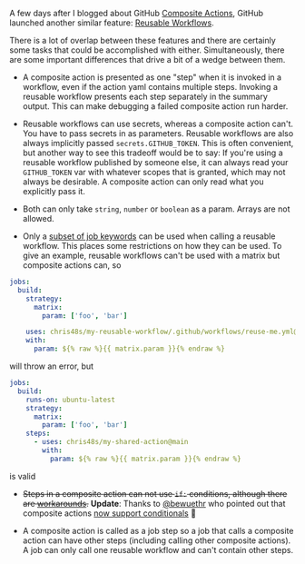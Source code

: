 <!--
.. title: Composite Actions vs Reusable Workflows
.. slug: composite-actions-reusable-workflows
.. date: 2021-11-06 00:00:00
.. tags: github,github
.. category: github
.. link: 
.. description: 
.. type: text
-->

A few days after I blogged about GitHub [Composite Actions](https://docs.github.com/en/actions/creating-actions/creating-a-composite-action), GitHub launched another similar feature: [Reusable Workflows](https://docs.github.com/en/actions/learn-github-actions/reusing-workflows).

There is a lot of overlap between these features and there are certainly some tasks that could be accomplished with either. Simultaneously, there are some important differences that drive a bit of a wedge between them.

- A composite action is presented as one "step" when it is invoked in a workflow, even if the action yaml contains multiple steps. Invoking a reusable workflow presents each step separately in the summary output. This can make debugging a failed composite action run harder.

- Reusable workflows can use secrets, whereas a composite action can't. You have to pass secrets in as parameters. Reusable workflows are also always implicitly passed `secrets.GITHUB_TOKEN`. This is often convenient, but another way to see this tradeoff would be to say: If you're using a reusable workflow published by someone else, it can always read your `GITHUB_TOKEN` var with whatever scopes that is granted, which may not always be desirable. A composite action can only read what you explicitly pass it.

- Both can only take `string`, `number` or `boolean` as a param. Arrays are not allowed.

- Only a [subset of job keywords](https://docs.github.com/en/actions/learn-github-actions/reusing-workflows#supported-keywords-for-jobs-that-call-a-reusable-workflow) can be used when calling a reusable workflow. This places some restrictions on how they can be used. To give an example, reusable workflows can't be used with a matrix but composite actions can, so

```yaml
jobs:
  build:
    strategy:
      matrix:
        param: ['foo', 'bar']

    uses: chris48s/my-reusable-workflow/.github/workflows/reuse-me.yml@main
    with:
      param: ${% raw %}{{ matrix.param }}{% endraw %}
```

will throw an error, but

```yaml
jobs:
  build:
    runs-on: ubuntu-latest
    strategy:
      matrix:
        param: ['foo', 'bar']
    steps:
      - uses: chris48s/my-shared-action@main
        with:
          param: ${% raw %}{{ matrix.param }}{% endraw %}
```

is valid

- <s>Steps in a composite action can not use <code>if:</code> conditions, although there are <a href="https://github.com/actions/runner/issues/834">workarounds</a>.</s> **Update**: Thanks to [@bewuethr](https://github.com/bewuethr) who pointed out that composite actions [now support conditionals](https://github.blog/changelog/2021-11-09-github-actions-conditional-execution-of-steps-in-actions/) 🎉

- A composite action is called as a job step so a job that calls a composite action can have other steps (including calling other composite actions). A job can only call one reusable workflow and can't contain other steps.
